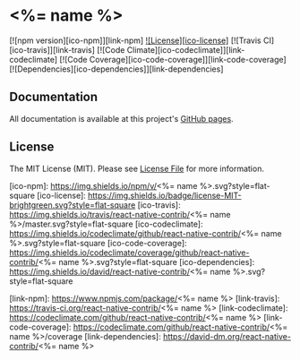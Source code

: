 # <%= name %>

[![npm version][ico-npm]][link-npm]
[![License][ico-license]](LICENSE.md)
[![Travis CI][ico-travis]][link-travis]
[![Code Climate][ico-codeclimate]][link-codeclimate]
[![Code Coverage][ico-code-coverage]][link-code-coverage]
[![Dependencies][ico-dependencies]][link-dependencies]

## Documentation

All documentation is available at this project's [GitHub pages](http://react-native-contrib.github.io/rsx/).

## License

The MIT License (MIT). Please see [License File](LICENSE.md) for more information.

[ico-npm]: https://img.shields.io/npm/v/<%= name %>.svg?style=flat-square
[ico-license]: https://img.shields.io/badge/license-MIT-brightgreen.svg?style=flat-square
[ico-travis]: https://img.shields.io/travis/react-native-contrib/<%= name %>/master.svg?style=flat-square
[ico-codeclimate]: https://img.shields.io/codeclimate/github/react-native-contrib/<%= name %>.svg?style=flat-square
[ico-code-coverage]: https://img.shields.io/codeclimate/coverage/github/react-native-contrib/<%= name %>.svg?style=flat-square
[ico-dependencies]: https://img.shields.io/david/react-native-contrib/<%= name %>.svg?style=flat-square

[link-npm]: https://www.npmjs.com/package/<%= name %>
[link-travis]: https://travis-ci.org/react-native-contrib/<%= name %>
[link-codeclimate]: https://codeclimate.com/github/react-native-contrib/<%= name %>
[link-code-coverage]: https://codeclimate.com/github/react-native-contrib/<%= name %>/coverage
[link-dependencies]: https://david-dm.org/react-native-contrib/<%= name %>
